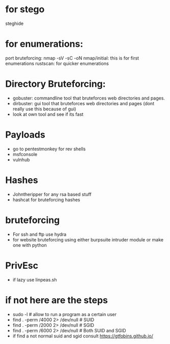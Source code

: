 


# for stego

steghide



# for enumerations:

port bruteforcing:
nmap -sV -sC -oN nmap/initial: this is for first enumerations
rustscan: for quicker enumerations

# Directory Bruteforcing:
 - gobuster: commandline tool that bruteforces web directories and pages.
 - dirbuster: gui tool that bruteforces web directories and pages (dont really use this because of gui)
 - look at own tool and see if its fast

# Payloads
- go to pentestmonkey for rev shells
- msfconsole 
- vulnhub

# Hashes
 - Johntheripper for any rsa based stuff
 - hashcat for bruteforcing hashes
 
 # bruteforcing 
 - For ssh and ftp use hydra
 - for website bruteforcing using either burpsuite intruder module or make one with python

# PrivEsc
 - if lazy use linpeas.sh
 # if not here are the steps
 - sudo -l # allow to run a program as a certain user
 - find . -perm /4000 2> /dev/null # SUID   
 - find . -perm /2000 2> /dev/null # SGID
 - find . -perm /6000 2> /dev/null # Both SUID and SGID
 - if find a not normal suid and sgid consult https://gtfobins.github.io/
  

